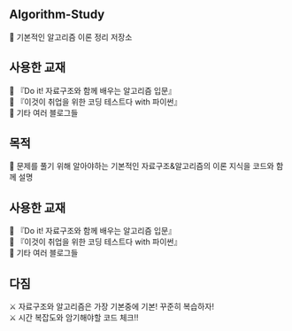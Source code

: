 ## Algorithm-Study
📌 기본적인 알고리즘 이론 정리 저장소
## 사용한 교재
📔 『Do it! 자료구조와 함께 배우는 알고리즘 입문』\
📔 『이것이 취업을 위한 코딩 테스트다 with 파이썬』\
📔  기타 여러 블로그들
## 목적
🥇 문제를 풀기 위해 알아야하는 기본적인 자료구조&알고리즘의 이론 지식을 코드와 함께 설명
## 사용한 교재
📔 『Do it! 자료구조와 함께 배우는 알고리즘 입문』\
📔 『이것이 취업을 위한 코딩 테스트다 with 파이썬』\
📔  기타 여러 블로그들
## 다짐
⚔️ 자료구조와 알고리즘은 가장 기본중에 기본! 꾸준히 복습하자!\
⚔️ 시간 복잡도와 암기해야할 코드 체크!!
